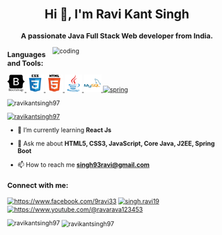 <h1 align="center">Hi 👋, I'm Ravi Kant Singh</h1>
<h3 align="center">A passionate Java Full Stack Web developer from India.</h3>
<!---<img align="right" alt="coding" width="400" src="https://user-images.githubusercontent.com/55389276/140866485-8fb1c876-9a8f-4d6a-98dc-08c4981eaf70.gif">--!>
<img align="right" alt="coding" width="400" src="https://i.giphy.com/media/qgQUggAC3Pfv687qPC/giphy.webp">

<h3 align="left">Languages and Tools:</h3>
<p align="left"> <a href="https://getbootstrap.com" target="_blank" rel="noreferrer"> <img src="https://raw.githubusercontent.com/devicons/devicon/master/icons/bootstrap/bootstrap-plain-wordmark.svg" alt="bootstrap" width="40" height="40"/> </a> <a href="https://www.w3schools.com/css/" target="_blank" rel="noreferrer"> <img src="https://raw.githubusercontent.com/devicons/devicon/master/icons/css3/css3-original-wordmark.svg" alt="css3" width="40" height="40"/> </a> <a href="https://www.w3.org/html/" target="_blank" rel="noreferrer"> <img src="https://raw.githubusercontent.com/devicons/devicon/master/icons/html5/html5-original-wordmark.svg" alt="html5" width="40" height="40"/> </a> <a href="https://www.java.com" target="_blank" rel="noreferrer"> <img src="https://raw.githubusercontent.com/devicons/devicon/master/icons/java/java-original.svg" alt="java" width="40" height="40"/> </a> <a href="https://www.mysql.com/" target="_blank" rel="noreferrer"> <img src="https://raw.githubusercontent.com/devicons/devicon/master/icons/mysql/mysql-original-wordmark.svg" alt="mysql" width="40" height="40"/> </a> <a href="https://spring.io/" target="_blank" rel="noreferrer"> <img src="https://www.vectorlogo.zone/logos/springio/springio-icon.svg" alt="spring" width="40" height="40"/> </a> </p>


<p align="left"> <img src="https://komarev.com/ghpvc/?username=ravikantsingh97&label=Profile%20views&color=0e75b6&style=flat" alt="ravikantsingh97" /> </p>

<p align="left"> <a href="https://github.com/ryo-ma/github-profile-trophy"><img src="https://github-profile-trophy.vercel.app/?username=ravikantsingh97" alt="ravikantsingh97" /></a> </p>

- 🌱 I’m currently learning **React Js**

- 💬 Ask me about **HTML5, CSS3, JavaScript, Core Java, J2EE, Spring Boot**

- 📫 How to reach me **singh93ravi@gmail.com**

<h3 align="left">Connect with me:</h3>
<p align="left">
<a href="https://fb.com/https://www.facebook.com/9ravi33" target="blank"><img align="center" src="https://raw.githubusercontent.com/rahuldkjain/github-profile-readme-generator/master/src/images/icons/Social/facebook.svg" alt="https://www.facebook.com/9ravi33" height="30" width="40" /></a>
<a href="https://instagram.com/singh.ravi19" target="blank"><img align="center" src="https://raw.githubusercontent.com/rahuldkjain/github-profile-readme-generator/master/src/images/icons/Social/instagram.svg" alt="singh.ravi19" height="30" width="40" /></a>
<a href="https://www.youtube.com/c/https://www.youtube.com/@ravarava123453" target="blank"><img align="center" src="https://raw.githubusercontent.com/rahuldkjain/github-profile-readme-generator/master/src/images/icons/Social/youtube.svg" alt="https://www.youtube.com/@ravarava123453" height="30" width="40" /></a>
</p>


<p><img align="left" src="https://github-readme-stats.vercel.app/api/top-langs?username=ravikantsingh97&show_icons=true&locale=en&layout=compact" alt="ravikantsingh97" /></p>

<p>&nbsp;<img align="center" src="https://github-readme-stats.vercel.app/api?username=ravikantsingh97&show_icons=true&locale=en" alt="ravikantsingh97" /></p>
